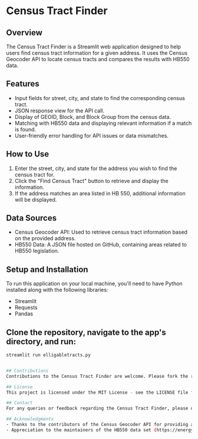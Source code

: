 # Census Tract Finder

## Overview
The Census Tract Finder is a Streamlit web application designed to help users find census tract information for a given address. It uses the Census Geocoder API to locate census tracts and compares the results with HB550 data.

## Features
- Input fields for street, city, and state to find the corresponding census tract.
- JSON response view for the API call.
- Display of GEOID, Block, and Block Group from the census data.
- Matching with HB550 data and displaying relevant information if a match is found.
- User-friendly error handling for API issues or data mismatches.

## How to Use
1. Enter the street, city, and state for the address you wish to find the census tract for.
2. Click the "Find Census Tract" button to retrieve and display the information.
3. If the address matches an area listed in HB 550, additional information will be displayed.

## Data Sources
- Census Geocoder API: Used to retrieve census tract information based on the provided address.
- HB550 Data: A JSON file hosted on GitHub, containing areas related to HB550 legislation.

## Setup and Installation
To run this application on your local machine, you'll need to have Python installed along with the following libraries:
- Streamlit
- Requests
- Pandas

## Clone the repository, navigate to the app's directory, and run:
```bash
streamlit run elligabletracts.py


## Contributions
Contributions to the Census Tract Finder are welcome. Please fork the repository, make your changes, and submit a pull request.

## License
This project is licensed under the MIT License - see the LICENSE file for details.

## Contact
For any queries or feedback regarding the Census Tract Finder, please open an issue in the GitHub repository.

## Acknowledgments
- Thanks to the contributors of the Census Geocoder API for providing access to the data.
- Appreciation to the maintainers of the HB550 data set (https://energy.maryland.gov/SiteAssets/Pages/CensusTractsRPS/110723%20MD%20HB%20550%20Eligible%20Census%20Tracts%20Full%20List.pdf) for making the information publicly available.



